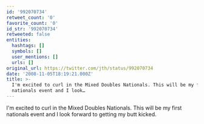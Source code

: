 ```yaml
---
id: '992070734'
retweet_count: '0'
favorite_count: '0'
id_str: '992070734'
retweeted: false
entities:
  hashtags: []
  symbols: []
  user_mentions: []
  urls: []
original_url: https://twitter.com/jth/status/992070734
date: '2008-11-05T18:19:21.000Z'
title: >-
  I'm excited to curl in the Mixed Doubles Nationals. This will be my first
  nationals event and I look…
---
```


I'm excited to curl in the Mixed Doubles Nationals. This will be my first nationals event and I look forward to getting my butt kicked.